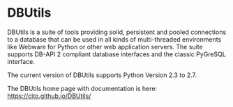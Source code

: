 # DBUtils

DBUtils is a suite of tools providing solid, persistent and pooled connections to a database that can be used in all kinds of multi-threaded environments like Webware for Python or other web application servers. The suite supports DB-API 2 compliant database interfaces and the classic PyGreSQL interface.

The current version of DBUtils supports Python Version 2.3 to 2.7.

The DBUtils home page with documentation is here: https://cito.github.io/DBUtils/

